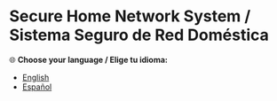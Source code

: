 # Secure Home Network System / Sistema Seguro de Red Doméstica

🌐 **Choose your language / Elige tu idioma:**

- [English](README_en.md)
- [Español](README_es.md)
